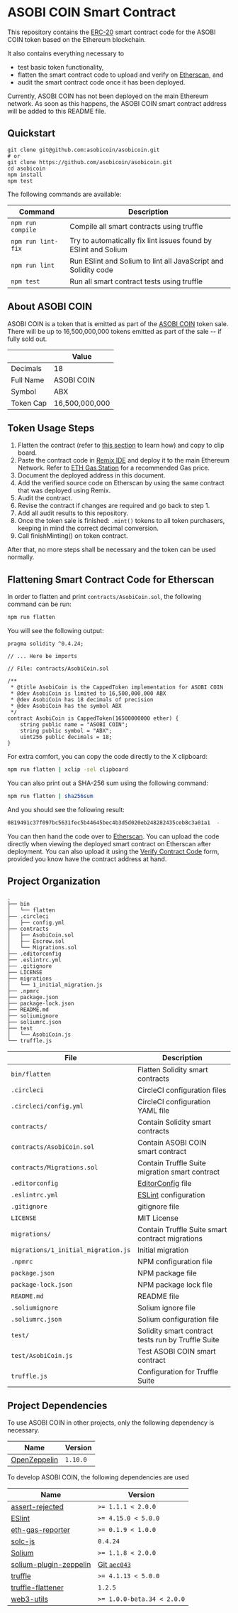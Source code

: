 # ASOBI COIN Smart Contract

This repository contains the
[ERC-20](https://github.com/ethereum/EIPs/blob/master/EIPS/eip-20.md) smart
contract code for the ASOBI COIN token based on the Ethereum blockchain.

It also contains everything necessary to

- test basic token functionality,
- flatten the smart contract code to upload and verify on
  [Etherscan](https://etherscan.io/), and
- audit the smart contract code once it has been deployed.

Currently, ASOBI COIN has not been deployed on the main Ethereum network. As
soon as this happens, the ASOBI COIN smart contract address will be added to
this README file.

## Quickstart

```
git clone git@github.com:asobicoin/asobicoin.git
# or
git clone https://github.com/asobicoin/asobicoin.git
cd asobicoin
npm install
npm test
```

The following commands are available:

| Command            | Description |
|--------------------|-------------|
| `npm run compile`  | Compile all smart contracts using truffle |
| `npm run lint-fix` | Try to automatically fix lint issues found by ESlint and Solium |
| `npm run lint`     | Run ESlint and Solium to lint all JavaScript and Solidity code |
| `npm test`         | Run all smart contract tests using truffle |

## About ASOBI COIN

ASOBI COIN is a token that is emitted as part of the [ASOBI
COIN](https://asobimo.io/en/) token sale. There will be up to 16,500,000,000
tokens emitted as part of the sale -- if fully sold out.

| | Value |
|-|-------|
| Decimals | 18 |
| Full Name | ASOBI COIN |
| Symbol | ABX |
| Token Cap | 16,500,000,000 |

## Token Usage Steps

1. Flatten the contract (refer to [this
   section](#flattening-smart-contract-code-for-etherscan) to learn how) and
   copy to clip board.
2. Paste the contract code in [Remix IDE](https://remix.ethereum.org/) and
   deploy it to the main Ethereum Network. Refer to [ETH Gas
   Station](https://ethgasstation.info/) for a recommended Gas price.
3. Document the deployed address in this document.
4. Add the verified source code on Etherscan by using the same contract that
   was deployed using Remix.
5. Audit the contract.
6. Revise the contract if changes are required and go back to step 1.
7. Add all audit results to this repository.
8. Once the token sale is finished: `.mint()` tokens to all token purchasers,
   keeping in mind the correct decimal conversion.
9. Call finishMinting() on token contract.

After that, no more steps shall be necessary and the token can be used
normally.

## Flattening Smart Contract Code for Etherscan

In order to flatten and print `contracts/AsobiCoin.sol`, the following command
can be run:

```bash
npm run flatten
```

You will see the following output:

```
pragma solidity ^0.4.24;

// ... Here be imports

// File: contracts/AsobiCoin.sol

/**
 * @title AsobiCoin is the CappedToken implementation for ASOBI COIN
 * @dev AsobiCoin is limited to 16,500,000,000 ABX
 * @dev AsobiCoin has 18 decimals of precision
 * @dev AsobiCoin has the symbol ABX
 */
contract AsobiCoin is CappedToken(16500000000 ether) {
    string public name = "ASOBI COIN";
    string public symbol = "ABX";
    uint256 public decimals = 18;
}
```

For extra comfort, you can copy the code directly to the X clipboard:

```bash
npm run flatten | xclip -sel clipboard
```

You can also print out a SHA-256 sum using the following command:

```bash
npm run flatten | sha256sum
```

And you should see the following result:

```bash
0819491c37f097bc5631fec5b44645bec4b3d5d020eb248282435ceb8c3a01a1  -
```

You can then hand the code over to [Etherscan](https://etherscan.io/). You can
upload the code directly when viewing the deployed smart contract on Etherscan
after deployment. You can also upload it using the [Verify Contract
Code](https://etherscan.io/verifyContract) form, provided you know have the
contract address at hand.

## Project Organization

```
.
├── bin
│   └── flatten
├── .circleci
│   ├── config.yml
├── contracts
│   ├── AsobiCoin.sol
│   ├── Escrow.sol
│   └── Migrations.sol
├── .editorconfig
├── .eslintrc.yml
├── .gitignore
├── LICENSE
├── migrations
│   └── 1_initial_migration.js
├── .npmrc
├── package.json
├── package-lock.json
├── README.md
├── soliumignore
├── soliumrc.json
├── test
│   └── AsobiCoin.js
└── truffle.js
```

| File                                | Description                      |
|-------------------------------------|----------------------------------|
| `bin/flatten`                       | Flatten Solidity smart contracts |
| `.circleci`                         | CircleCI configuration files |
| `.circleci/config.yml`              | CircleCI configuration YAML file |
| `contracts/`                        | Contain Solidity smart contracts |
| `contracts/AsobiCoin.sol`           | Contain ASOBI COIN smart contract |
| `contracts/Migrations.sol`          | Contain Truffle Suite migration smart contract |
| `.editorconfig`                     | [EditorConfig](https://editorconfig.org/) file |
| `.eslintrc.yml`                     | [ESLint](https://eslint.org/) configuration |
| `.gitignore`                        | gitignore file |
| `LICENSE`                           | MIT License |
| `migrations/`                       | Contain Truffle Suite smart contract migrations |
| `migrations/1_initial_migration.js` | Initial migration |
| `.npmrc`                            | NPM configuration file |
| `package.json`                      | NPM package file |
| `package-lock.json`                 | NPM package lock file |
| `README.md`                         | README file |
| `.soliumignore`                     | Solium ignore file |
| `.soliumrc.json`                    | Solium configuration file |
| `test/`                             | Solidity smart contract tests run by Truffle Suite |
| `test/AsobiCoin.js`                 | Test ASOBI COIN smart contract |
| `truffle.js`                        | Configuration for Truffle Suite |

## Project Dependencies

To use ASOBI COIN in other projects, only the following dependency is necessary.

| Name                                                                   | Version  |
|------------------------------------------------------------------------|----------|
| [OpenZeppelin](https://github.com/OpenZeppelin/openzeppelin-solidity/) | `1.10.0` |

To develop ASOBI COIN, the following dependencies are used

| Name | Version |
|--------------------------------------------------------------------------------|-|
| [assert-rejected](https://www.npmjs.com/package/assert-rejected)               | `>= 1.1.1 < 2.0.0` |
| [ESlint](https://www.npmjs.com/package/eslint)                                 | `>= 4.15.0 < 5.0.0`|
| [eth-gas-reporter](https://www.npmjs.com/package/eth-gas-reporter)             | `>= 0.1.9 < 1.0.0` |
| [solc-js](https://www.npmjs.com/package/solc)                                 | `0.4.24` |
| [Solium](https://www.npmjs.com/package/solium)                                 | `>= 1.1.8 < 2.0.0` |
| [solium-plugin-zeppelin](https://www.npmjs.com/package/solium-plugin-zeppelin) | [Git `aec043`](https://github.com/OpenZeppelin/solium-plugin-zeppelin/commit/aec043c) |
| [truffle](https://www.npmjs.com/package/truffle)                               | `>= 4.1.13 < 5.0.0` |
| [truffle-flattener](https://www.npmjs.com/package/truffle-flattener)                               | `1.2.5` |
| [web3-utils](https://www.npmjs.com/package/web3-utils)                   | `>= 1.0.0-beta.34 < 2.0.0` |
